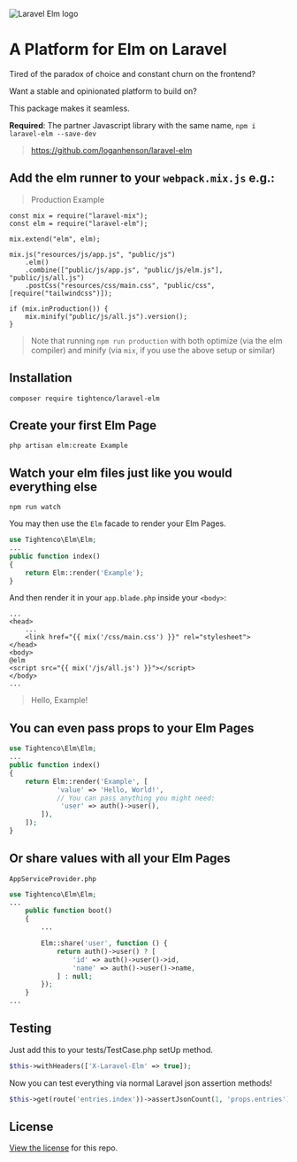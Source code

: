![Laravel Elm logo](https://raw.githubusercontent.com/tightenco/laravel-elm/master/laravel-elm-banner.png)

# A Platform for Elm on Laravel 

Tired of the paradox of choice and constant churn on the frontend?

Want a stable and opinionated platform to build on?

This package makes it seamless.

**Required**: The partner Javascript library with the same name, `npm i laravel-elm --save-dev`
> https://github.com/loganhenson/laravel-elm

## Add the elm runner to your `webpack.mix.js` e.g.:
> Production Example
```
const mix = require("laravel-mix");
const elm = require("laravel-elm");

mix.extend("elm", elm);

mix.js("resources/js/app.js", "public/js")
    .elm()
    .combine(["public/js/app.js", "public/js/elm.js"], "public/js/all.js")
    .postCss("resources/css/main.css", "public/css", [require("tailwindcss")]);

if (mix.inProduction()) {
    mix.minify("public/js/all.js").version();
}
```

> Note that running `npm run production` with both optimize (via the elm compiler) and minify (via `mix`, if you use the above setup or similar)

## Installation

```
composer require tightenco/laravel-elm
```

## Create your first Elm Page
```
php artisan elm:create Example
```

## Watch your elm files just like you would everything else
```
npm run watch
```

You may then use the `Elm` facade to render your Elm Pages.

```php
use Tightenco\Elm\Elm;
...
public function index()
{
    return Elm::render('Example');
}
```

And then render it in your `app.blade.php` inside your `<body>`:

```blade
...
<head>
    ...
    <link href="{{ mix('/css/main.css') }}" rel="stylesheet">
</head>
<body>
@elm
<script src="{{ mix('/js/all.js') }}"></script>
</body>
...
```

> Hello, Example!

## You can even pass props to your Elm Pages

```php
use Tightenco\Elm\Elm;
...
public function index()
{
    return Elm::render('Example', [
            'value' => 'Hello, World!',
            // You can pass anything you might need:
             'user' => auth()->user(),
        ]),
    ]);
}
```

## Or share values with all your Elm Pages

`AppServiceProvider.php`
```php
use Tightenco\Elm\Elm;
...
    public function boot()
    {
        ...

        Elm::share('user', function () {
            return auth()->user() ? [
                'id' => auth()->user()->id,
                'name' => auth()->user()->name,
            ] : null;
        });
    }
...
```

## Testing

Just add this to your tests/TestCase.php setUp method.
```php
$this->withHeaders(['X-Laravel-Elm' => true]);
```

Now you can test everything via normal Laravel json assertion methods!
```php
$this->get(route('entries.index'))->assertJsonCount(1, 'props.entries');
```

## License

[View the license](https://github.com/tightenco/laravel-elm/blob/master/LICENSE) for this repo.
